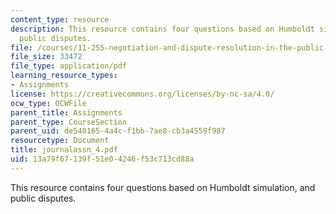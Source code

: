```yaml
---
content_type: resource
description: This resource contains four questions based on Humboldt simulation, and
  public disputes.
file: /courses/11-255-negotiation-and-dispute-resolution-in-the-public-sector-spring-2005/13a79f67139f51e04246f53c713cd88a_journalassn_4.pdf
file_size: 33472
file_type: application/pdf
learning_resource_types:
- Assignments
license: https://creativecommons.org/licenses/by-nc-sa/4.0/
ocw_type: OCWFile
parent_title: Assignments
parent_type: CourseSection
parent_uid: de540165-4a4c-f1bb-7ae8-cb3a4559f987
resourcetype: Document
title: journalassn_4.pdf
uid: 13a79f67-139f-51e0-4246-f53c713cd88a
---
```

This resource contains four questions based on Humboldt simulation, and public disputes.